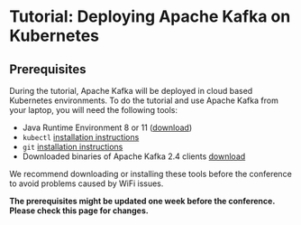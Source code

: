 # Tutorial: Deploying Apache Kafka on Kubernetes

## Prerequisites

During the tutorial, Apache Kafka will be deployed in cloud based Kubernetes environments.
To do the tutorial and use Apache Kafka from your laptop, you will need the following tools:
* Java Runtime Environment 8 or 11 ([download](https://adoptopenjdk.net/))
* `kubectl` [installation instructions](https://kubernetes.io/docs/tasks/tools/install-kubectl/)
* `git` [installation instructions](https://git-scm.com/book/en/v2/Getting-Started-Installing-Git)
* Downloaded binaries of Apache Kafka 2.4 clients [download](http://kafka.apache.org/downloads)

We recommend downloading or installing these tools before the conference to avoid problems caused by WiFi issues.

**The prerequisites might be updated one week before the conference. 
Please check this page for changes.**
